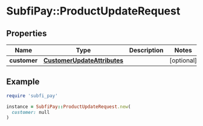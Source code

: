 # SubfiPay::ProductUpdateRequest

## Properties

| Name | Type | Description | Notes |
| ---- | ---- | ----------- | ----- |
| **customer** | [**CustomerUpdateAttributes**](CustomerUpdateAttributes.md) |  | [optional] |

## Example

```ruby
require 'subfi_pay'

instance = SubfiPay::ProductUpdateRequest.new(
  customer: null
)
```

